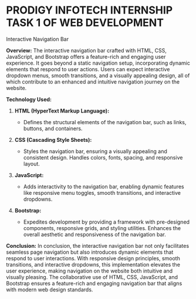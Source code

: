 # PRODIGY INFOTECH INTERNSHIP TASK 1 OF WEB DEVELOPMENT

Interactive Navigation Bar


**Overview:**
The interactive navigation bar crafted with HTML, CSS, JavaScript, and Bootstrap offers a feature-rich and engaging user experience. It goes beyond a static navigation setup, incorporating dynamic elements that respond to user actions. Users can expect interactive dropdown menus, smooth transitions, and a visually appealing design, all of which contribute to an enhanced and intuitive navigation journey on the website.

**Technology Used:**

1. **HTML (HyperText Markup Language):**
   - Defines the structural elements of the navigation bar, such as links, buttons, and containers.

2. **CSS (Cascading Style Sheets):**
   - Styles the navigation bar, ensuring a visually appealing and consistent design. Handles colors, fonts, spacing, and responsive layout.

3. **JavaScript:**
   - Adds interactivity to the navigation bar, enabling dynamic features like responsive menu toggles, smooth transitions, and interactive dropdowns.

4. **Bootstrap:**
   - Expedites development by providing a framework with pre-designed components, responsive grids, and styling utilities. Enhances the overall aesthetic and responsiveness of the navigation bar.

**Conclusion:**
In conclusion, the interactive navigation bar not only facilitates seamless page navigation but also introduces dynamic elements that respond to user interactions. With responsive design principles, smooth transitions, and interactive dropdowns, this implementation elevates the user experience, making navigation on the website both intuitive and visually pleasing. The collaborative use of HTML, CSS, JavaScript, and Bootstrap ensures a feature-rich and engaging navigation bar that aligns with modern web design standards.

